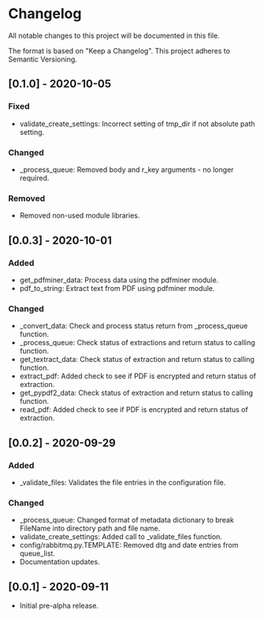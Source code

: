 # Changelog
All notable changes to this project will be documented in this file.

The format is based on "Keep a Changelog".  This project adheres to Semantic Versioning.


## [0.1.0] - 2020-10-05
### Fixed
- validate_create_settings:  Incorrect setting of tmp_dir if not absolute path setting.

### Changed
- \_process_queue:  Removed body and r_key arguments - no longer required.

### Removed
- Removed non-used module libraries.


## [0.0.3] - 2020-10-01
### Added
- get_pdfminer_data:  Process data using the pdfminer module.
- pdf_to_string:  Extract text from PDF using pdfminer module.

### Changed
- \_convert_data:  Check and process status return from \_process_queue function.
- \_process_queue:  Check status of extractions and return status to calling function.
- get_textract_data:  Check status of extraction and return status to calling function.
- extract_pdf:  Added check to see if PDF is encrypted and return status of extraction.
- get_pypdf2_data:  Check status of extraction and return status to calling function.
- read_pdf:  Added check to see if PDF is encrypted and return status of extraction.


## [0.0.2] - 2020-09-29
### Added
- \_validate_files:  Validates the file entries in the configuration file.

### Changed
- \_process_queue:  Changed format of metadata dictionary to break FileName into directory path and file name.
- validate_create_settings:  Added call to \_validate_files function.
- config/rabbitmq.py.TEMPLATE:  Removed dtg and date entries from queue_list.
- Documentation updates.


## [0.0.1] - 2020-09-11
- Initial pre-alpha release.

